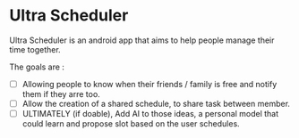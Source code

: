 # Ultra Scheduler
Ultra  Scheduler is an android app that aims to help people manage their time together.

The goals are :
- [ ] Allowing people to know when their friends / family is free and notify them if they arre too.
- [ ] Allow the creation of a shared schedule, to share task between member.
- [ ] ULTIMATELY (if doable), Add AI to those ideas, a personal model that could learn and propose slot based on the user schedules.
